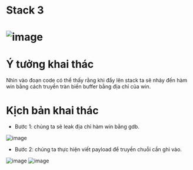 # Stack 3

# ![image](https://user-images.githubusercontent.com/91616280/188245443-57424efc-04bd-43ec-8966-9c3c76ce100f.png)

# Ý tưởng khai thác
Nhìn vào đoạn code có thể thấy rằng khi đẩy lên stack ta sẽ nhảy đến hàm win bằng cách truyền tràn biến buffer bằng địa chỉ của win.

# Kịch bản khai thác

- Bước 1: chúng ta sẽ leak địa chỉ hàm win bằng gdb.

 ![image](https://user-images.githubusercontent.com/91616280/188245479-001f68c1-0068-43dd-bdf0-3d60103c4c86.png)

- Bước 2: chúng ta thực hiện viết payload để truyền chuỗi cần ghi vào.

 ![image](https://user-images.githubusercontent.com/91616280/188245504-fe5416b3-ae74-4186-9a62-9c46faa11c54.png)
 ![image](https://user-images.githubusercontent.com/91616280/188245514-fa2a4a8f-ee28-4161-9632-8549c3bb2190.png)
